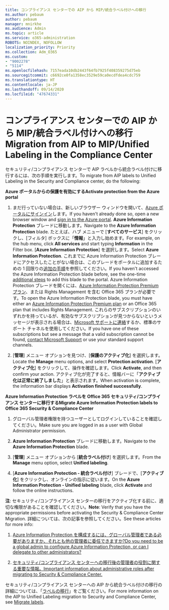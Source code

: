 ```yaml
---
title: コンプライアンス センターでの AIP から MIP/統合ラベル付けへの移行
ms.author: pebaum
author: pebaum
manager: mnirkhe
ms.audience: Admin
ms.topic: article
ms.service: o365-administration
ROBOTS: NOINDEX, NOFOLLOW
localization_priority: Priority
ms.collection: Adm_O365
ms.custom:
- "9002278"
- "5114"
ms.openlocfilehash: 7157eada10db2443f64fb7925f408359275d75eb
ms.sourcegitcommit: c6692ce0fa1358ec3529e59ca0ecdfdea4cdc759
ms.translationtype: HT
ms.contentlocale: ja-JP
ms.lasthandoff: 09/14/2020
ms.locfileid: "47674331"
---
```

# <a name="migration-from-aip-to-mipunified-labeling-in-the-compliance-center"></a><span data-ttu-id="b0703-102">コンプライアンス センターでの AIP から MIP/統合ラベル付けへの移行</span><span class="sxs-lookup"><span data-stu-id="b0703-102">Migration from AIP to MIP/Unified Labeling in the Compliance Center</span></span>

<span data-ttu-id="b0703-103">セキュリティ/コンプライアンス センターで AIP ラベルから統合ラベル付けに移行するには、次の手順を実行します。</span><span class="sxs-lookup"><span data-stu-id="b0703-103">To migrate from AIP labels to Unified Labeling in the Security and Compliance center, do the following:</span></span>

<span data-ttu-id="b0703-104">**Azure ポータルからの保護を有効にする**</span><span class="sxs-lookup"><span data-stu-id="b0703-104">**Activate protection from the Azure portal**</span></span>

1. <span data-ttu-id="b0703-105">まだ行っていない場合は、新しいブラウザー ウィンドウを開いて、[Azure ポータルにサインイン](https://docs.microsoft.com/azure/information-protection/deploy-use/configure-policy#signing-in-to-the-azure-portal)します。</span><span class="sxs-lookup"><span data-stu-id="b0703-105">If you haven't already done so, open a new browser window and [sign in to the Azure portal](https://docs.microsoft.com/azure/information-protection/deploy-use/configure-policy#signing-in-to-the-azure-portal).</span></span> <span data-ttu-id="b0703-106">**Azure Information Protection** ブレードに移動します。</span><span class="sxs-lookup"><span data-stu-id="b0703-106">Navigate to the **Azure Information Protection** blade.</span></span> <span data-ttu-id="b0703-107">たとえば、ハブ メニューで [**すべてのサービス**] をクリックし、[フィルタ] ボックスに「**情報**」と入力し始めます。</span><span class="sxs-lookup"><span data-stu-id="b0703-107">For example, on the hub menu, click **All services** and start typing **Information** in the Filter box.</span></span> <span data-ttu-id="b0703-108">[**Azure Information Protection**] を選択します。</span><span class="sxs-lookup"><span data-stu-id="b0703-108">Select **Azure Information Protection**.</span></span> <span data-ttu-id="b0703-109">これまでに Azure Information Protection ブレードにアクセスしたことがない場合は、このブレードをポータルに追加するための 1 回限りの[追加の手順](https://docs.microsoft.com/azure/information-protection/deploy-use/configure-policy#to-access-the-azure-information-protection-blade-for-the-first-time)を参照してください。</span><span class="sxs-lookup"><span data-stu-id="b0703-109">If you haven't accessed the Azure Information Protection blade before, see the one-time [additional steps](https://docs.microsoft.com/azure/information-protection/deploy-use/configure-policy#to-access-the-azure-information-protection-blade-for-the-first-time) to add this blade to the portal.</span></span> <span data-ttu-id="b0703-110">Azure Information Protection ブレードを開くには、[Azure Information Protection Premium プラン](https://www.microsoft.com/cloud-platform/azure-information-protection-pricing)、または Rights Management を含む Office 365 プランが必要です。</span><span class="sxs-lookup"><span data-stu-id="b0703-110">To open the Azure Information Protection blade, you must have either an [Azure Information Protection Premium plan](https://www.microsoft.com/cloud-platform/azure-information-protection-pricing) or an Office 365 plan that includes Rights Management.</span></span> <span data-ttu-id="b0703-111">これらのサブスクリプションのいずれかを持っているが、有効なサブスクリプションが見つからないというメッセージが表示される場合は、[Microsoft サポートに連絡](https://docs.microsoft.com/azure/information-protection/get-started/information-support#to-contact-microsoft-support)するか、標準のサポート チャネルを使用してください。</span><span class="sxs-lookup"><span data-stu-id="b0703-111">If you have one of these subscriptions but see a message that a valid subscription cannot be found, [contact Microsoft Support](https://docs.microsoft.com/azure/information-protection/get-started/information-support#to-contact-microsoft-support) or use your standard support channels.</span></span>

2. <span data-ttu-id="b0703-112">[**管理**] メニュー オプションを見つけ、[**保護のアクティブ化**] を選択します。</span><span class="sxs-lookup"><span data-stu-id="b0703-112">Locate the **Manage** menu options, and select **Protection activation**.</span></span> <span data-ttu-id="b0703-113">[**アクティブ化**] をクリックして、操作を確認します。</span><span class="sxs-lookup"><span data-stu-id="b0703-113">Click **Activate**, and then confirm your action.</span></span> <span data-ttu-id="b0703-114">アクティブ化が完了すると、情報バーに「**アクティブ化は正常に終了しました**」と表示されます。</span><span class="sxs-lookup"><span data-stu-id="b0703-114">When activation is complete, the information bar displays **Activation finished successfully**.</span></span>

<span data-ttu-id="b0703-115">**Azure Information Protection ラベルを Office 365 セキュリティ/コンプライアンス センターに移行する**</span><span class="sxs-lookup"><span data-stu-id="b0703-115">**Migrate Azure Information Protection labels to Office 365 Security & Compliance Center**</span></span>

1. <span data-ttu-id="b0703-116">グローバル管理者権限を持つユーザーとしてログインしていることを確認してください。</span><span class="sxs-lookup"><span data-stu-id="b0703-116">Make sure you are logged in as a user with Global Administrator permission.</span></span>

2. <span data-ttu-id="b0703-117">**Azure Information Protection** ブレードに移動します。</span><span class="sxs-lookup"><span data-stu-id="b0703-117">Navigate to the **Azure Information Protection** blade.</span></span>

3. <span data-ttu-id="b0703-118">[**管理**] メニュー オプションから [**統合ラベル付け**] を選択します。</span><span class="sxs-lookup"><span data-stu-id="b0703-118">From the **Manage** menu option, select **Unified labeling**.</span></span>

4. <span data-ttu-id="b0703-119">[**Azure Information Protection - 統合ラベル付け**] ブレードで、[**アクティブ化**] をクリックし、オンラインの指示に従います。</span><span class="sxs-lookup"><span data-stu-id="b0703-119">On the **Azure Information Protection - Unified labeling** blade, click **Activate** and follow the online instructions.</span></span>

<span data-ttu-id="b0703-120">**注**: セキュリティ/コンプライアンス センターの移行をアクティブ化する前に、適切な権限があることを確認してください。</span><span class="sxs-lookup"><span data-stu-id="b0703-120">**Note**: Verify that you have the appropriate permissions before activating the Security & Compliance Center Migration.</span></span> <span data-ttu-id="b0703-121">詳細については、次の記事を参照してください。</span><span class="sxs-lookup"><span data-stu-id="b0703-121">See these articles for more info:</span></span>

1. [<span data-ttu-id="b0703-122">Azure Information Protection を構成するには、グローバル管理者である必要がありますか、それとも他の管理者に委任できますか?</span><span class="sxs-lookup"><span data-stu-id="b0703-122">Do you need to be a global admin to configure Azure Information Protection, or can I delegate to other administrators?</span></span>](https://docs.microsoft.com/azure/information-protection/faqs#do-you-need-to-be-a-global-admin-to-configure-azure-information-protection-or-can-i-delegate-to-other-administrators)

2. [<span data-ttu-id="b0703-123">セキュリティ/コンプライアンス センターへの移行後の管理者の役割に関する重要な情報。</span><span class="sxs-lookup"><span data-stu-id="b0703-123">Important information about administrative roles after migrating to Security & Compliance Center.</span></span>](https://docs.microsoft.com/azure/information-protection/configure-policy-migrate-labels#important-information-about-administrative-roles)

<span data-ttu-id="b0703-124">セキュリティ/コンプライアンス センターへの AIP から統合ラベル付けの移行の詳細については、「[ラベルの移行](https://docs.microsoft.com/azure/information-protection/configure-policy-migrate-labels)」をご覧ください。</span><span class="sxs-lookup"><span data-stu-id="b0703-124">For more information on the AIP to Unified Labeling migration to Security and Compliance Center, see [Migrate labels](https://docs.microsoft.com/azure/information-protection/configure-policy-migrate-labels).</span></span>
